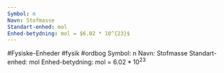 ```yaml
---
Symbol: n
Navn: Stofmasse
Standart-enhed: mol
Enhed-betydning: mol = $6.02 * 10^{23}$
---
```

#Fysiske-Enheder #fysik #ordbog 
Symbol: n
Navn: Stofmasse
Standart-enhed: mol
Enhed-betydning: mol = $6.02 * 10^{23}$
